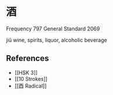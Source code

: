 # 酒
Frequency 797
General Standard 2069

jiǔ
wine, spirits, liquor, alcoholic beverage

## References
- [[HSK 3]]
- [[10 Strokes]]
- [[酉 Radical]]